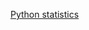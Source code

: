 [Python statistics](https://towardsdatascience.com/python-statistics-for-beginners-pearson-correlation-coefficient-69c9b1ef17f7)

